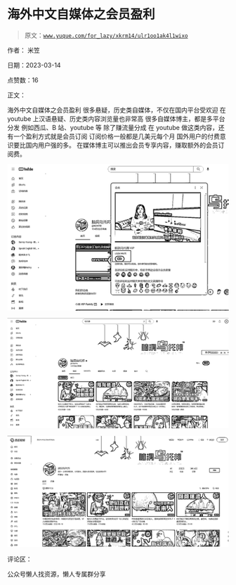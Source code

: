 # 海外中文自媒体之会员盈利

> 原文：[`www.yuque.com/for_lazy/xkrm14/ulr1oo1ak4l1wixo`](https://www.yuque.com/for_lazy/xkrm14/ulr1oo1ak4l1wixo)



作者： 米笠



日期：2023-03-14



点赞数：16



正文：



海外中文自媒体之会员盈利 很多悬疑，历史类自媒体，不仅在国内平台受欢迎 在 youtube 上汉语悬疑、历史类内容浏览量也非常高 很多自媒体博主，都是多平台分发 例如西瓜、B 站、youtube 等 除了赚流量分成 在 youtube 做这类内容，还有一个盈利方式就是会员订阅 订阅价格一般都是几美元每个月 国外用户的付费意识要比国内用户强的多。 在媒体博主可以推出会员专享内容，赚取额外的会员订阅费。



![](img/86f3256ca2603525e2973487f4069b17.png)  

![](img/b3119a0699e7988f449e068ea8d99311.png)  

![](img/53a044cfabddc0679251091e9d98f109.png)  

评论区：



公众号懒人找资源，懒人专属群分享

